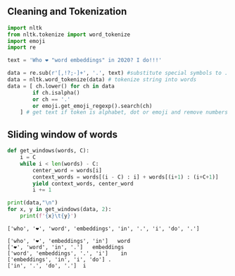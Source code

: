 ## Cleaning and Tokenization


```python
import nltk
from nltk.tokenize import word_tokenize
import emoji
import re
```


```python
text = 'Who ❤️ "word embeddings" in 2020? I do!!!'
```


```python
data = re.sub(r'[,!?;-]+', '.', text) #substitute special symbols to .
data = nltk.word_tokenize(data) # tokenize string into words
data = [ ch.lower() for ch in data
        if ch.isalpha()
        or ch == '.'
        or emoji.get_emoji_regexp().search(ch)
    ] # get text if token is alphabet, dot or emoji and remove numbers
```

## Sliding window of words


```python
def get_windows(words, C):
    i = C
    while i < len(words) - C:
        center_word = words[i]
        context_words = words[(i - C) : i] + words[(i+1) : (i+C+1)]
        yield context_words, center_word
        i += 1
```


```python
print(data,"\n")
for x, y in get_windows(data, 2):
    print(f'{x}\t{y}')
```

    ['who', '❤️', 'word', 'embeddings', 'in', '.', 'i', 'do', '.'] 
    
    ['who', '❤️', 'embeddings', 'in']	word
    ['❤️', 'word', 'in', '.']	embeddings
    ['word', 'embeddings', '.', 'i']	in
    ['embeddings', 'in', 'i', 'do']	.
    ['in', '.', 'do', '.']	i


